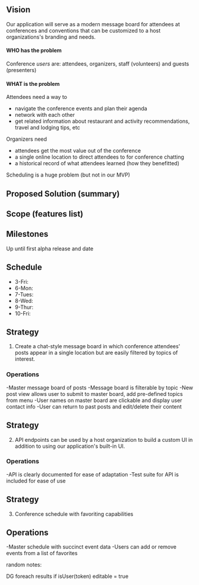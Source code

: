 ## Vision
Our application will serve as a modern message board for attendees at conferences and conventions that can be customized to a host organizations's branding and needs.

#### WHO has the problem
Conference _users_ are: attendees, organizers, staff (volunteers) and guests (presenters)

#### WHAT is the problem
Attendees need a way to
- navigate the conference events and plan their agenda
- network with each other
- get related information about restaurant and activity recommendations, travel and lodging tips, etc

Organizers need
- attendees get the most value out of the conference
- a single online location to direct attendees to for conference chatting
- a historical record of what attendees learned (how they benefitted)

Scheduling is a huge problem (but not in our MVP)



## Proposed Solution (summary)


## Scope (features list)


## Milestones
Up until first alpha release and date


## Schedule
- 3-Fri:
- 6-Mon:
- 7-Tues:
- 8-Wed:
- 9-Thur:
- 10-Fri:

## Strategy
1. Create a chat-style message board in which conference attendees' posts appear in a single location but are easily filtered by topics of interest.
### Operations
-Master message board of posts
-Message board is filterable by topic
-New post view allows user to submit to master board, add pre-defined topics from menu
-User names on master board are clickable and display user contact info
-User can return to past posts and edit/delete their content

## Strategy
2. API endpoints can be used by a host organization to build a custom UI in addition to using our application's built-in UI.
### Operations
-API is clearly documented for ease of adaptation
-Test suite for API is included for ease of use

## Strategy
3. Conference schedule with favoriting capabilities
## Operations
-Master schedule with succinct event data
-Users can add or remove events from a list of favorites



















random notes:

DG  foreach results if isUser(token) editable = true
